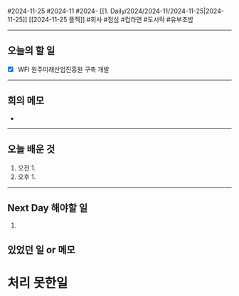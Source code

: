 #2024-11-25 #2024-11 #2024- [[1. Daily/2024/2024-11/2024-11-25|2024-11-25]] [[2024-11-25 플젝]] 
#회사 #점심 #컵라면 #도시락 #유부초밥

---
## 오늘의 할 일
- [x] WFI 원주미래산업진흥원 구축 개발
---
## 회의 메모
- 
---
## 오늘 배운 것
1. 오전
    1. 
2. 오후
    1. 
---
## Next Day 해야할 일
1. 


## 있었던 일 or 메모


# 처리 못한일